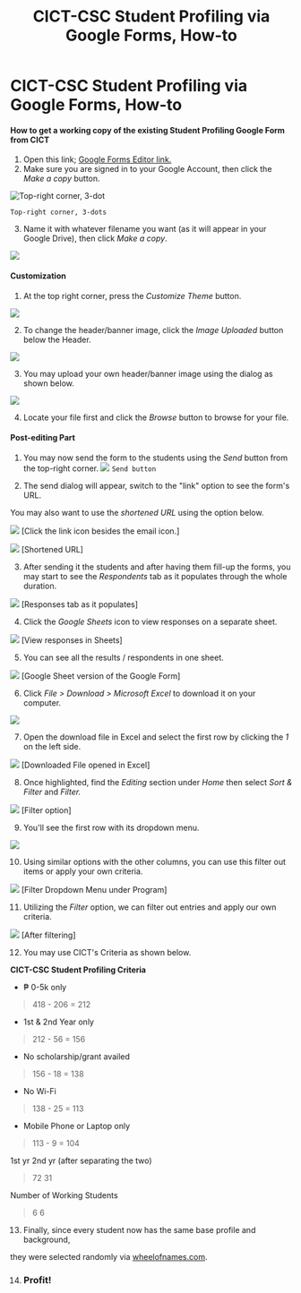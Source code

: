 ﻿---
layout:     post
title:      CICT-CSC Student Profiling via Google Forms, How-to
categories: [blog]
tags:       [guide]
---

# CICT-CSC Student Profiling via Google Forms, How-to

#### How to get a working copy of the existing Student Profiling Google Form from CICT

1.  Open this link; [Google Forms Editor link.](https://docs.google.com/forms/d/1KGDCgEEtDQWsRBEp2qi_UTQ7yanHruU2OiH0z3OIMxE/edit)
2.  Make sure you are signed in to your Google Account, then click the _Make a copy_ button.

![Top-right corner, 3-dot](/assets/post/cict/1.png)

`Top-right corner, 3-dots`

3. Name it with whatever filename you want (as it will appear in your Google Drive), then click _Make a copy_.

![](https://telegra.ph/file/a12b131a49f831df511f9.png)

#### Customization
1.  At the top right corner, press the _Customize Theme_ button.

![](https://telegra.ph/file/b64fb170d2f704f51b7d4.png)

2. To change the header/banner image, click the _Image Uploaded_ button below the Header.

![](https://telegra.ph/file/6957bc679a0a4e85c1dbe.png)

3. You may upload your own header/banner image using the dialog as shown below.

![](https://telegra.ph/file/70e692f2cd10deebed5af.png)

4. Locate your file first and click the _Browse_ button to browse for your file.

  

#### Post-editing Part

1.  You may now send the form to the students using the _Send_ button from the top-right corner.
![](https://telegra.ph/file/0c4052fe9a9d45ab82577.png)
`Send button`

2. The send dialog will appear, switch to the "link" option to see the form's URL.

You may also want to use the _shortened URL_ using the option below.

![](https://telegra.ph/file/3eae10eeb7238752bb0a1.png)
[Click the link icon besides the email icon.]

![](https://telegra.ph/file/4621164dd30acc81e9956.png)
[Shortened URL]

3. After sending it the students and after having them fill-up the forms, you may start to see the _Respondents_ tab as it populates through the whole duration.

![](https://telegra.ph/file/a303c97c24e948f1e56fb.png)
[Responses tab as it populates]

4. Click the _Google Sheets_ icon to view responses on a separate sheet.

![](https://telegra.ph/file/9d3c23d42f93ff1752fcf.png)
[View responses in Sheets]

5. You can see all the results / respondents in one sheet.

![](https://telegra.ph/file/4552af4f8132e1e6d8ef5.png)
[Google Sheet version of the Google Form]

6. Click _File > Download > Microsoft Excel_ to download it on your computer.

![](https://telegra.ph/file/aac7a6037a0660b1f983e.png)

7. Open the download file in Excel and select the first row by clicking the _1_ on the left side.

![](https://telegra.ph/file/dd2dd05ca8a40bc0828c8.png)
[Downloaded File opened in Excel]

8. Once highlighted, find the _Editing_ section under _Home_ then select _Sort & Filter_ and _Filter._

![](https://telegra.ph/file/9553b02039346204aabf0.png)
[Filter option]

9. You'll see the first row with its dropdown menu.

![](https://telegra.ph/file/3b43ed1d0c3da632079a9.png)

10. Using similar options with the other columns, you can use this filter out items or apply your own criteria.

![](https://telegra.ph/file/819c5a377b9c3cbc8b2f9.png)
[Filter Dropdown Menu under Program]

11. Utilizing the _Filter_ option, we can filter out entries and apply our own criteria.

![](https://telegra.ph/file/c13eaf0dd757390154de7.png)
[After filtering]

12. You may use CICT's Criteria as shown below.
  
**CICT-CSC Student Profiling Criteria**

- ₱ 0-5k only

> 418 - 206 = 212

- 1st & 2nd Year only

> 212 - 56 = 156

- No scholarship/grant availed

> 156 - 18 = 138

- No Wi-Fi

> 138 - 25 = 113

- Mobile Phone or Laptop only

> 113 - 9 = 104

1st yr 2nd yr (after separating the two)

> 72 31

Number of Working Students

> 6 6

13. Finally, since every student now has the same base profile and background,

they were selected randomly via [wheelofnames.com](http://wheelofnames.com/).

14. ### Profit!

